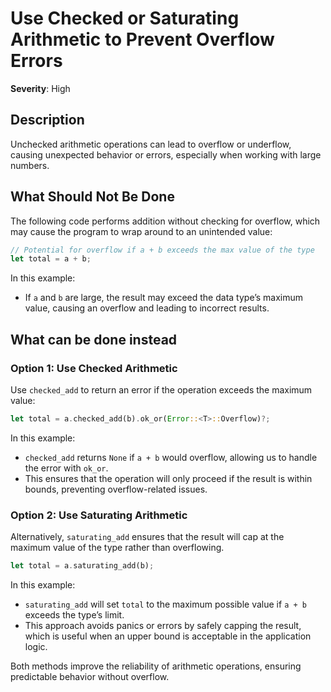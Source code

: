 # Use Checked or Saturating Arithmetic to Prevent Overflow Errors

**Severity**: High

## Description

Unchecked arithmetic operations can lead to overflow or underflow, causing unexpected behavior or errors, especially
when working with large numbers.

## What Should Not Be Done

The following code performs addition without checking for overflow, which may cause the program to wrap around to an
unintended value:

```rust
// Potential for overflow if a + b exceeds the max value of the type
let total = a + b;
```

In this example:

- If `a` and `b` are large, the result may exceed the data type’s maximum value, causing an overflow and leading to
  incorrect results.

## What can be done instead

### Option 1: Use Checked Arithmetic

Use `checked_add` to return an error if the operation exceeds the maximum value:

```rust
let total = a.checked_add(b).ok_or(Error::<T>::Overflow)?;
```

In this example:

- `checked_add` returns `None` if `a + b` would overflow, allowing us to handle the error with `ok_or`.
- This ensures that the operation will only proceed if the result is within bounds, preventing overflow-related issues.

### Option 2: Use Saturating Arithmetic

Alternatively, `saturating_add` ensures that the result will cap at the maximum value of the type rather than
overflowing.

```rust
let total = a.saturating_add(b);
```

In this example:

- `saturating_add` will set `total` to the maximum possible value if `a + b` exceeds the type’s limit.
- This approach avoids panics or errors by safely capping the result, which is useful when an upper bound is acceptable
  in the application logic.

Both methods improve the reliability of arithmetic operations, ensuring predictable behavior without overflow.
